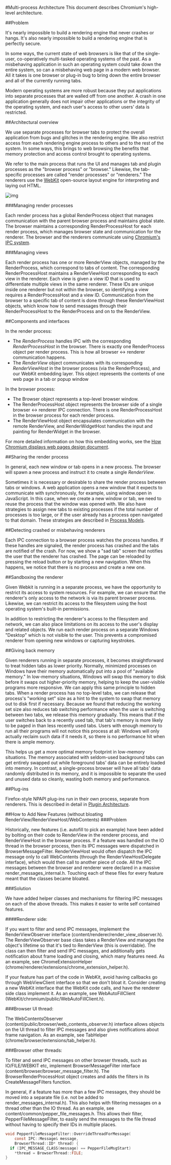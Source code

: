 #Multi-process Architecture
This document describes Chromium's high-level architecture.

##Problem

It's nearly impossible to build a rendering engine that never crashes or hangs. It's also nearly impossible to build a rendering engine that is perfectly secure.

In some ways, the current state of web browsers is like that of the single-user, co-operatively multi-tasked operating systems of the past. As a misbehaving application in such an operating system could take down the entire system, so can a misbehaving web page in a modern web browser. All it takes is one browser or plug-in bug to bring down the entire browser and all of the currently running tabs.

Modern operating systems are more robust because they put applications into separate processes that are walled off from one another. A crash in one application generally does not impair other applications or the integrity of the operating system, and each user's access to other users' data is restricted.

##Architectural overview

We use separate processes for browser tabs to protect the overall application from bugs and glitches in the rendering engine. We also restrict access from each rendering engine process to others and to the rest of the system. In some ways, this brings to web browsing the benefits that memory protection and access control brought to operating systems.

We refer to the main process that runs the UI and manages tab and plugin processes as the "browser process" or "browser." Likewise, the tab-specific processes are called "render processes" or "renderers." The renderers use the [WebKit](http://webkit.org/) open-source layout engine for interpreting and laying out HTML.

![img](../arch.png)

###Managing render processes

Each render process has a global RenderProcess object that manages communication with the parent browser process and maintains global state. The browser maintains a corresponding RenderProcessHost for each render process, which manages browser state and communication for the renderer. The browser and the renderers communicate using [Chromium's IPC system](../General_Architecture/Inter-process_Communication.md).

###Managing views

Each render process has one or more RenderView objects, managed by the RenderProcess, which correspond to tabs of content. The corresponding RenderProcessHost maintains a RenderViewHost corresponding to each view in the renderer. Each view is given a view ID that is used to differentiate multiple views in the same renderer. These IDs are unique inside one renderer but not within the browser, so identifying a view requires a RenderProcessHost and a view ID. Communication from the browser to a specific tab of content is done through these RenderViewHost objects, which know how to send messages through their RenderProcessHost to the RenderProcess and on to the RenderView.

##Components and interfaces

In the render process:

- The *RenderProcess* handles IPC with the corresponding *RenderProcessHost* in the browser. There is exactly one RenderProcess object per render process. This is how all browser ↔ renderer communication happens.
- The *RenderView* object communicates with its corresponding *RenderViewHost* in the browser process (via the RenderProcess), and our WebKit embedding layer. This object represents the contents of one web page in a tab or popup window

In the browser process:

- The Browser object represents a top-level browser window.
- The RenderProcessHost object represents the browser side of a single browser ↔ renderer IPC connection. There is one RenderProcessHost in the browser process for each render process.
- The RenderViewHost object encapsulates communication with the remote RenderView, and RenderWidgetHost handles the input and painting for RenderWidget in the browser.

For more detailed information on how this embedding works, see the [How Chromium displays web pages design document](How_Chromium_displays_web_pages_design_document).

##Sharing the render process

In general, each new window or tab opens in a new process. The browser will spawn a new process and instruct it to create a single *RenderView*.

Sometimes it is necessary or desirable to share the render process between tabs or windows. A web application opens a new window that it expects to communicate with synchronously, for example, using window.open in JavaScript. In this case, when we create a new window or tab, we need to reuse the process that the window was opened with. We also have strategies to assign new tabs to existing processes if the total number of processes is too large, or if the user already has a process open navigated to that domain. These strategies are described in [Process Models](../General_Architecture/Process_Models.md).

##Detecting crashed or misbehaving renderers

Each IPC connection to a browser process watches the process handles. If these handles are signaled, the render process has crashed and the tabs are notified of the crash. For now, we show a "sad tab" screen that notifies the user that the renderer has crashed. The page can be reloaded by pressing the reload button or by starting a new navigation. When this happens, we notice that there is no process and create a new one.

##Sandboxing the renderer

Given Webkit is running in a separate process, we have the opportunity to restrict its access to system resources. For example, we can ensure that the renderer's only access to the network is via its parent browser process. Likewise, we can restrict its access to the filesystem using the host operating system's built-in permissions.

In addition to restricting the renderer's access to the filesystem and network, we can also place limitations on its access to the user's display and related objects. We run each render process on a separate Windows "Desktop" which is not visible to the user. This prevents a compromised renderer from opening new windows or capturing keystrokes.

##Giving back memory

Given renderers running in separate processes, it becomes straightforward to treat hidden tabs as lower priority. Normally, minimized processes on Windows have their memory automatically put into a pool of "available memory." In low-memory situations, Windows will swap this memory to disk before it swaps out higher-priority memory, helping to keep the user-visible programs more responsive. We can apply this same principle to hidden tabs. When a render process has no top-level tabs, we can release that process's "working set" size as a hint to the system to swap that memory out to disk first if necessary. Because we found that reducing the working set size also reduces tab switching performance when the user is switching between two tabs, we release this memory gradually. This means that if the user switches back to a recently used tab, that tab's memory is more likely to be paged in than less recently used tabs. Users with enough memory to run all their programs will not notice this process at all: Windows will only actually reclaim such data if it needs it, so there is no performance hit when there is ample memory.

This helps us get a more optimal memory footprint in low-memory situations. The memory associated with seldom-used background tabs can get entirely swapped out while foreground tabs' data can be entirely loaded into memory. In contrast, a single-process browser will have all tabs' data randomly distributed in its memory, and it is impossible to separate the used and unused data so cleanly, wasting both memory and performance.

##Plug-ins

Firefox-style NPAPI plug-ins run in their own process, separate from renderers. This is described in detail in [Plugin Architecture](../General_Architecture/Plugin_Architecture.md).

##How to Add New Features (without bloating RenderView/RenderViewHost/WebContents)
###Problem

Historically, new features (i.e. autofill to pick an example) have been added by bolting on their code to RenderView in the renderer process, and RenderViewHost in the browser process. If a feature was handled on the IO thread in the browser process, then its IPC messages were dispatched in BrowserMessageFilter. RenderViewHost would often dispatch the IPC message only to call WebContents (through the RenderViewHostDelegate interface), which would then call to another piece of code. All the IPC messages between the browser and renderer were declared in a massive render_messages_internal.h.  Touching each of these files for every feature meant that the classes became bloated.

###Solution

We have added helper classes and mechanisms for filtering IPC messages on each of the above threads. This makes it easier to write self contained features.

####Renderer side:

If you want to filter and send IPC messages, implement the RenderViewObserver interface (content/renderer/render_view_observer.h). The RenderViewObserver base class takes a RenderView and manages the object's lifetime so that it's tied to RenderView (this is overridable). The class can then filter and send IPC messages, and additionally gets notification about frame loading and closing, which many features need.  As an example, see ChromeExtensionHelper (chrome/renderer/extensions/chrome_extension_helper.h).

If your feature has part of the code in WebKit, avoid having callbacks go through WebViewClient interface so that we don't bloat it. Consider creating a new WebKit interface that the WebKit code calls, and have the renderer side class implement it. As an example, see WebAutoFillClient (WebKit/chromium/public/WebAutoFillClient.h).

###Browser UI thread:

The WebContentsObserver (content/public/browser/web_contents_observer.h) interface allows objects on the UI thread to filter IPC messages and also gives notifications about frame navigation. As an example, see TabHelper (chrome/browser/extensions/tab_helper.h).

###Browser other threads:

To filter and send IPC messages on other browser threads, such as IO/FILE/WEBKIT etc, implement BrowserMessageFilter interface (content/browser/browser_message_filter.h). The BrowserRenderProcessHost object creates and adds the filters in its CreateMessageFilters function.

In general, if a feature has more than a few IPC messages, they should be moved into a separate file (i.e. not be added to render_messages_internal.h). This also helps with filtering messages on a thread other than the IO thread. As an example, see content/common/pepper_file_messages.h. This allows their filter, PepperFileMessageFilter, to easily send the messages to the file thread without having to specify their IDs in multiple places.
```c
void PepperFileMessageFilter::OverrideThreadForMessage(
    const IPC::Message& message,
    BrowserThread::ID* thread) {
  if (IPC_MESSAGE_CLASS(message) == PepperFileMsgStart)
    *thread = BrowserThread::FILE;
}
```
